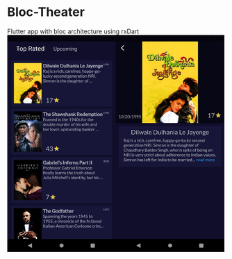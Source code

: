 # Bloc-Theater
<div>Flutter app with bloc architecture using rxDart</div>
<div><img src="https://github.com/dkvyck/Bloc-Theater/blob/main/bloc_theater/screenshots/flutter_01.png" align="left" height="500" width="250" />
<img src="https://github.com/dkvyck/Bloc-Theater/blob/main/bloc_theater/screenshots/flutter_02.png" align="left" height="500" width="250" />
</div>
